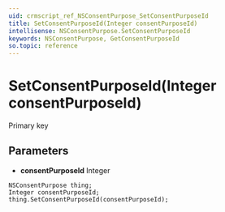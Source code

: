 ```yaml
---
uid: crmscript_ref_NSConsentPurpose_SetConsentPurposeId
title: SetConsentPurposeId(Integer consentPurposeId)
intellisense: NSConsentPurpose.SetConsentPurposeId
keywords: NSConsentPurpose, GetConsentPurposeId
so.topic: reference
---
```


# SetConsentPurposeId(Integer consentPurposeId)

Primary key

## Parameters

* **consentPurposeId** Integer

```crmscript
NSConsentPurpose thing;
Integer consentPurposeId;
thing.SetConsentPurposeId(consentPurposeId);
```

